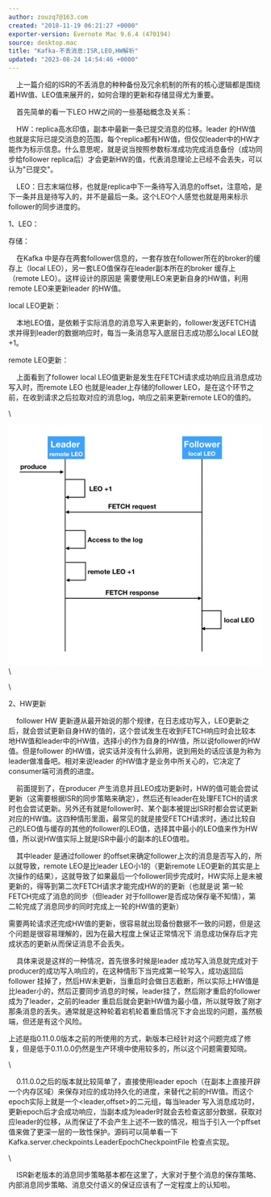 ```yaml
---
author: zouzq7@163.com
created: "2018-11-19 06:21:27 +0000"
exporter-version: Evernote Mac 9.6.4 (470194)
source: desktop.mac
title: "Kafka-不丢消息:ISR,LEO,HW解析"
updated: "2023-08-24 14:54:46 +0000"
---
```


<div>

  
 上一篇介绍的ISR的不丢消息的种种备份及冗余机制的所有的核心逻辑都是围绕着HW值、LEO值来展开的，如何合理的更新和存储显得尤为重要。

</div>

<div>

    首先简单的看一下LEO HW之间的一些基础概念及关系：

</div>

<div>

    HW：replica高水印值，副本中最新一条已提交消息的位移。leader
的HW值也就是实际已提交消息的范围，每个replica都有HW值，但仅仅leader中的HW才能作为标示信息。什么意思呢，就是说当按照参数标准成功完成消息备份（成功同步给follower
replica后）才会更新HW的值，代表消息理论上已经不会丢失，可以认为"已提交"。

</div>

<div>

  
 LEO：日志末端位移，也就是replica中下一条待写入消息的offset，注意哈，是下一条并且是待写入的，并不是最后一条。这个LEO个人感觉也就是用来标示follower的同步进度的。

</div>

<div>

1、LEO：

</div>

<div>

存储：

</div>

<div>

    在Kafka
中是存在两套follower信息的，一套存放在follower所在的broker的缓存上（local
LEO），另一套LEO值保存在leader副本所在的broker 缓存上（remote
LEO）。这样设计的原因是 需要使用LEO来更新自身的HW值，利用remote
LEO来更新leader 的HW值。

</div>

<div>

local LEO更新：

</div>

<div>

  
 本地LEO值，是依赖于实际消息的消息写入来更新的，follower发送FETCH请求并得到leader的数据响应时，每当一条消息写入底层日志成功那么local
LEO就+1。

</div>

<div>

remote LEO更新：

</div>

<div>

    上面看到了follower local
LEO值更新是发生在FETCH请求成功响应且消息成功写入时，而remote LEO
也就是leader上存储的follower
LEO，是在这个环节之前，在收到请求之后拉取对应的消息log，响应之前来更新remote
LEO的值的。

</div>

<div>

\

</div>

<div>

![](Kafka-%E4%B8%8D%E4%B8%A2%E6%B6%88%E6%81%AF%3AISR,LEO,HW%E8%A7%A3%E6%9E%90.resources/757212A6-C66F-4AE5-834C-7D854912196F.png) 
 \

</div>

<div>

\

</div>

<div>

2、HW更新

</div>

<div>

    follower HW
更新遵从最开始说的那个规律，在日志成功写入，LEO更新之后，就会尝试更新自身HW的值的，这个尝试发生在收到FETCH响应时会比较本地HW值和leader中的HW值，选择小的作为自身的HW值，所以说follower的HW值。但是follower
的HW值，说实话并没有什么卵用，说到用处的话应该是为称为leader做准备吧。相对来说leader
的HW值才是业务中所关心的，它决定了consumer端可消费的进度。

</div>

<div>

    前面提到了，在producer
产生消息并且LEO成功更新时，HW的值可能会尝试更新（这需要根据ISR的同步策略来确定），然后还有leader在处理FETCH的请求时也会尝试更新。另外还有就是follower时、某个副本被提出ISR时都会尝试更新对应的HW值。这四种情形里面，最常见的就是接受FETCH请求时，通过比较自己的LEO值与缓存的其他的follower的LEO值，选择其中最小的LEO值来作为HW值，所以说HW值实际上就是ISR中最小的副本的LEO值啦。

</div>

<div>

    其中leader 是通过follower
的offset来确定follower上次的消息是否写入的，所以就导致，remote
LEO是比leader LEO小1的（更新remote
LEO更新的其实是上次操作的结果），这就导致了如果最后一个follower同步完成时，HW实际上是未被更新的，得等到第二次FETCH请求才能完成HW的的更新（也就是说
第一轮FETCH完成了消息的同步（但leader
对于folllower是否成功保存毫不知情），第二轮完成了消息同步的同时完成上一轮的HW值的更新）

</div>

<div>

需要两轮请求还完成HW值的更新，很容易就出现备份数据不一致的问题，但是这个问题是很容易理解的，因为在最大程度上保证正常情况下
消息成功保存后才完成状态的更新从而保证消息不会丢失。

</div>

<div>

    具体来说是这样的一种情况，首先很多时候是leader
成功写入消息就完成对于producer的成功写入响应的，在这种情形下当完成第一轮写入，成功返回后follower
挂掉了，然后HW未更新，当重启时会做日志截断，所以实际上HW值是比leader小的，然后正要同步消息的时候，leader挂了，然后刚才重启的follower成为了leader，之前的leader
重启后就会更新HW值为最小值，所以就导致了刚才那条消息的丢失。通常就是这种轮着宕机轮着重启情况下才会出现的问题，虽然极端，但还是有这个风险。

</div>

<div>

上述是指0.11.0.0版本之前的所使用的方式，新版本已经针对这个问题完成了修复，但是低于0.11.0.0仍然是生产环境中使用较多的，所以这个问题需要知晓。

</div>

<div>

\

</div>

<div>

    0.11.0.0之后的版本就比较简单了，直接使用leader
epoch（在副本上直接开辟一个内存区域）来保存对应的成功持久化的进度，来替代之前的HW值。而这个epoch实际上就是一个\<leader,offset\>的二元组，每当leader
写入消息成功时，更新epoch后才会成功响应，当副本成为leader时就会去检查这部分数据，获取对应leader的位移，从而保证了不会产生上述不一致的情况，相当于引入一个pffset值来做了更深一层的一致性保护。源码可以简单看一下Kafka.server.checkpoints.LeaderEpochCheckpointFile
检查点实现。

</div>

<div>

\

</div>

<div>

  
 ISR新老版本的消息同步策略基本都在这里了，大家对于整个消息的保存策略、内部消息同步策略、消息交付语义的保证应该有了一定程度上的认知啦。

</div>
